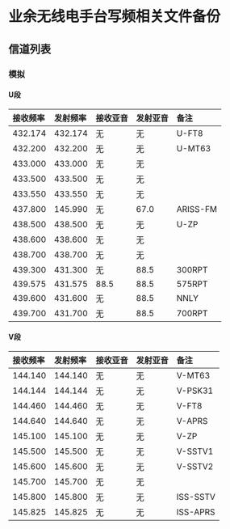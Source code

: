 # 业余无线电手台写频相关文件备份

## 信道列表

### 模拟

#### U段

| 接收频率 | 发射频率 | 接收亚音 | 发射亚音 | 备注 |
| :------ | :---- | :------ | :------ | :------ |
| 432.174 | 432.174 | 无 | 无 | U-FT8 |
| 432.200 | 432.200 | 无 | 无 | U-MT63 |
| 433.000 | 433.000 | 无 | 无 |  |
| 433.500 | 433.500 | 无 | 无 |  |
| 433.550 | 433.550 | 无 | 无 |  |
| 437.800 | 145.990 | 无 | 67.0 | ARISS-FM |
| 438.500 | 438.500 | 无 | 无 | U-ZP |
| 438.600 | 438.600 | 无 | 无 |  |
| 438.700 | 438.700 | 无 | 无 |  |
| 439.300 | 431.300 | 无 | 88.5 | 300RPT |
| 439.575 | 431.575 | 88.5 | 88.5 | 575RPT |
| 439.600 | 431.600 | 无 | 88.5 | NNLY |
| 439.700 | 431.700 | 无 | 88.5 | 700RPT |

#### V段

| 接收频率 | 发射频率 | 接收亚音 | 发射亚音 | 备注 |
| :------ | :---- | :------ | :------ | :------ |
| 144.140 | 144.140 | 无 | 无 | V-MT63 |
| 144.144 | 144.144 | 无 | 无 | V-PSK31 |
| 144.460 | 144.460 | 无 | 无 | V-FT8 |
| 144.640 | 144.640 | 无 | 无 | V-APRS |
| 145.100 | 145.100 | 无 | 无 | V-ZP |
| 145.500 | 145.500 | 无 | 无 | V-SSTV1 |
| 145.600 | 145.600 | 无 | 无 | V-SSTV2 |
| 145.700 | 145.700 | 无 | 无 |  |
| 145.800 | 145.800 | 无 | 无 | ISS-SSTV |
| 145.825 | 145.825 | 无 | 无 | ISS-APRS |
